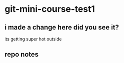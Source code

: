 # git-mini-course-test1
## i made a change here did you see it?
its getting super hot outside
## repo notes
